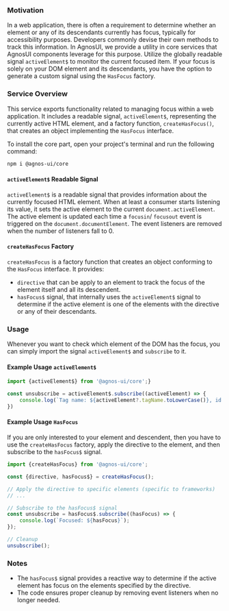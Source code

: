 ### Motivation

In a web application, there is often a requirement to determine whether an element or any of its descendants currently has focus, typically for accessibility purposes. Developers commonly devise their own methods to track this information. In AgnosUI, we provide a utility in core services that AgnosUI components leverage for this purpose.
Utilize the globally readable signal `activeElement$` to monitor the current focused item. If your focus is solely on your DOM element and its descendants, you have the option to generate a custom signal using the `HasFocus` factory.

### Service Overview

This service exports functionality related to managing focus within a web application. It includes a readable signal, `activeElement$`, representing the currently active HTML element, and a factory function, `createHasFocus()`, that creates an object implementing the `HasFocus` interface.

To install the core part, open your project's terminal and run the following command:

```bash
npm i @agnos-ui/core
```

#### `activeElement$` Readable Signal

`activeElement$` is a readable signal that provides information about the currently focused HTML element.
When at least a consumer starts listening its value, it sets the active element to the current `document.activeElement`.
The active element is updated each time a `focusin`/ `focusout` event is triggered on the `document.documentElement`.
The event listeners are removed when the number of listeners fall to 0.

#### `createHasFocus` Factory

`createHasFocus` is a factory function that creates an object conforming to the `HasFocus` interface.
It provides:

- `directive` that can be apply to an element to track the focus of the element itself and all its descendent.
- `hasFocus$` signal, that internally uses the `activeElement$` signal to determine if the active element is one of the elements with the directive or any of their descendants.

### Usage

Whenever you want to check which element of the DOM has the focus, you can simply import the signal `activeElement$` and `subscribe` to it.

#### Example Usage `activeElement$`

```typescript
import {activeElement$} from '@agnos-ui/core';}

const unsubscribe = activeElement$.subscribe((activeElement) => {
	console.log(`Tag name: ${activeElement?.tagName.toLowerCase()}, id: ${activeElement?.id}`);
})
```

#### Example Usage `HasFocus`

If you are only interested to your element and descendent, then you have to use the `createHasFocus` factory, apply the directive to the element, and then subscribe to the `hasFocus$` signal.

```typescript
import {createHasFocus} from '@agnos-ui/core';

const {directive, hasFocus$} = createHasFocus();

// Apply the directive to specific elements (specific to frameworks)
// ...

// Subscribe to the hasFocus$ signal
const unsubscribe = hasFocus$.subscribe((hasFocus) => {
	console.log(`Focused: ${hasFocus}`);
});

// Cleanup
unsubscribe();
```

### Notes

- The `hasFocus$` signal provides a reactive way to determine if the active element has focus on the elements specified by the directive.
- The code ensures proper cleanup by removing event listeners when no longer needed.
